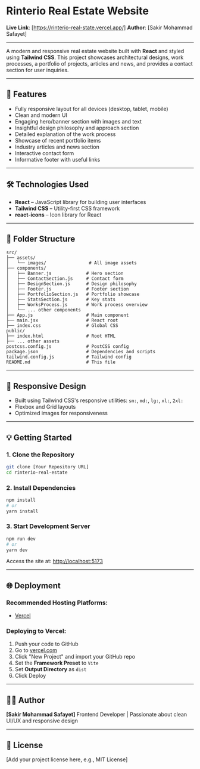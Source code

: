 # Rinterio Real Estate Website

**Live Link**: \[https://rinterio-real-state.vercel.app/]
**Author**: \[Sakir Mohammad Safayet]

---

A modern and responsive real estate website built with **React** and styled using **Tailwind CSS**. This project showcases architectural designs, work processes, a portfolio of projects, articles and news, and provides a contact section for user inquiries.

---

## 🚀 Features

* Fully responsive layout for all devices (desktop, tablet, mobile)
* Clean and modern UI
* Engaging hero/banner section with images and text
* Insightful design philosophy and approach section
* Detailed explanation of the work process
* Showcase of recent portfolio items
* Industry articles and news section
* Interactive contact form
* Informative footer with useful links

---

## 🛠️ Technologies Used

* **React** – JavaScript library for building user interfaces
* **Tailwind CSS** – Utility-first CSS framework
* **react-icons** – Icon library for React

---

## 📁 Folder Structure

```
src/
├── assets/
│   └── images/                # All image assets
├── components/
│   ├── Banner.js             # Hero section
│   ├── ContactSection.js     # Contact form
│   ├── DesignSection.js      # Design philosophy
│   ├── Footer.js             # Footer section
│   ├── PortfolioSection.js   # Portfolio showcase
│   ├── StatsSection.js       # Key stats
│   ├── WorksProcess.js       # Work process overview
│   └── ... other components
├── App.js                    # Main component
├── main.jsx                  # React root
├── index.css                 # Global CSS
public/
├── index.html                # Root HTML
├── ... other assets
postcss.config.js             # PostCSS config
package.json                  # Dependencies and scripts
tailwind.config.js            # Tailwind config
README.md                     # This file
```

---

## 📱 Responsive Design

* Built using Tailwind CSS's responsive utilities: `sm:`, `md:`, `lg:`, `xl:`, `2xl:`
* Flexbox and Grid layouts
* Optimized images for responsiveness

---

## 💡 Getting Started

### 1. Clone the Repository

```bash
git clone [Your Repository URL]
cd rinterio-real-estate
```

### 2. Install Dependencies

```bash
npm install
# or
yarn install
```

### 3. Start Development Server

```bash
npm run dev
# or
yarn dev
```

Access the site at: [http://localhost:5173](http://localhost:5173)

---

## 🌐 Deployment

### Recommended Hosting Platforms:

* [Vercel](https://vercel.com/)

### Deploying to Vercel:

1. Push your code to GitHub
2. Go to [vercel.com](https://vercel.com/)
3. Click "New Project" and import your GitHub repo
4. Set the **Framework Preset** to `Vite`
5. Set **Output Directory** as `dist`
6. Click Deploy

---

## 🧑‍💻 Author

**\[Sakir Mohammad Safayet]**
Frontend Developer | Passionate about clean UI/UX and responsive design

---

## 📜 License

\[Add your project license here, e.g., MIT License]
